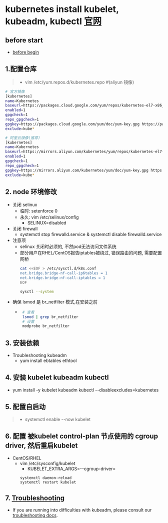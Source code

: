 # kubernetes install kubelet, kubeadm, kubectl [官网](https://kubernetes.io/docs/setup/production-environment/tools/kubeadm/install-kubeadm/#installing-kubeadm-kubelet-and-kubectl)
## before start
 - [before begin](01-before-begin.md)

## 1.配置仓库
 > * vim /etc/yum.repos.d/kubernetes.repo   #(aliyun 镜像)
```bash
# 官方镜像
[kubernetes]
name=Kubernetes
baseurl=https://packages.cloud.google.com/yum/repos/kubernetes-el7-x86_64
enabled=1
gpgcheck=1
repo_gpgcheck=1
gpgkey=https://packages.cloud.google.com/yum/doc/yum-key.gpg https://packages.cloud.google.com/yum/doc/rpm-package-key.gpg
exclude=kube*

# 阿里云镜像(推荐)
[kubernetes]
name=Kubernetes
baseurl=https://mirrors.aliyun.com/kubernetes/yum/repos/kubernetes-el7-x86_64
enabled=1
gpgcheck=1
repo_gpgcheck=1
gpgkey=https://mirrors.aliyun.com/kubernetes/yum/doc/yum-key.gpg https://mirrors.aliyun.com/kubernetes/yum/doc/rpm-package-key.gpg
exclude=kube*
```

## 2. node 环境修改
 - 关闭 selinux
   - 临时: setenforce 0
   - 永久: vim /etc/selinux/config
      - SELINUX=disabled
 - 关闭 firewall
   - systemctl stop firewalld.service & systemctl disable firewalld.service
 - 注意项
   - selinux 关闭时必须的, 不然pod无法访问文件系统
   - 部分用户在RHEL/CentOS报告iptables被绕过, 错误路由的问题, 需要配置网桥
     ```bash
     cat <<EOF > /etc/sysctl.d/k8s.conf
     net.bridge.bridge-nf-call-ip6tables = 1
     net.bridge.bridge-nf-call-iptables = 1
     EOF
   
     sysctl --system
     ```
 - 确保 lsmod 是 br_netfilter 模式,在安装之前
   - ```bash
      # 查看
      lsmod | grep br_netfilter
      # 设置
      modprobe br_netfilter
      ```

## 3. 安装依赖
 - Troubleshooting kubeadm
    - yum install ebtables ethtool
    
## 4. 安装 kubelet kubeadm kubectl
 - yum install -y kubelet kubeadm kubectl --disableexcludes=kubernetes
 
## 5. 配置自启动
 > * systemctl enable --now kubelet

## 6. 配置 被kubelet control-plan 节点使用的 cgroup driver, 然后重启kubelet
 - CentOS/RHEL
   - vim /etc/sysconfig/kubelet
     - KUBELET_EXTRA_ARGS=--cgroup-driver=<value>
     ```bash
     systemctl daemon-reload
     systemctl restart kubelet
     ```

## 7. [Troubleshooting](https://kubernetes.io/docs/setup/production-environment/tools/kubeadm/install-kubeadm/#troubleshooting)
 - If you are running into difficulties with kubeadm, please consult our [troubleshooting docs](https://kubernetes.io/docs/setup/production-environment/tools/kubeadm/install-kubeadm/#troubleshooting).


